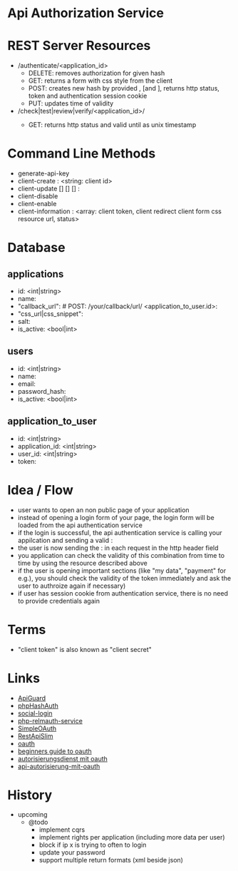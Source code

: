 # Api Authorization Service

# REST Server Resources

* /authenticate/<application_id>
    * DELETE: removes authorization for given hash 
    * GET: returns a form with css style from the client
    * POST: creates new hash by provided <user name>, <user password> [and <time of validity>], returns http status, token and authentication session cookie
    * PUT: updates time of validity
* /check|test|review|verify/<application_id>/<token>
    * GET: returns http status and valid until as unix timestamp

# Command Line Methods

* generate-api-key
* client-create <client name> <client token> <client redirect url> <client form css resource url> : <string: client id>
* client-update <client id> [<client token>] [<client redirect url>] [<client form css resource url>] : <bool>
* client-disable <client id>
* client-enable <client id>
* client-information <client id> : <array: client token, client redirect client form css resource url, status>

# Database

## applications

* id: <int|string>
* name: <string>
* "callback_url": <string>  # POST: <your domain>/your/callback/url/    <application_to_user.id>:<token>
* "css_url|css_snippet": <string>
* salt: <string>
* is_active: <bool|int>

## users

* id: <int|string>
* name: <string>
* email: <string>
* password_hash: <string>
* is_active: <bool|int>

## application_to_user

* id: <int|string>
* application_id: <int|string>
* user_id: <int|string>
* token: <string>

# Idea / Flow

* user wants to open an non public page of your application
* instead of opening a login form of your page, the login form will be loaded from the api authentication service
* if the login is successful, the api authentication service is calling your appilcation and sending a valid <identification hash>:<token>
* the user is now sending the <identification hash>:<token> in each request in the http header field
* you application can check the validity of this combination from time to time by using the resource described above
* if the user is opening important sections (like "my data", "payment" for e.g.), you should check the validity of the token immediately and ask the user to authroize again if necessary)
* if user has session cookie from authentication service, there is no need to provide credentials again

# Terms

* "client token" is also known as "client secret"

# Links

* [ApiGuard](https://github.com/FakeHeal/API-Guard)
* [phpHashAuth](https://github.com/PTKDev/OpenProtocol-phpHashAuth)
* [social-login](https://github.com/cresjie/social-login)
* [php-relmauth-service](https://github.com/fkooman/php-relmeauth-service)
* [SimpleOAuth](https://github.com/perecedero/SimpleOAuth)
* [RestApiSlim](https://github.com/barman789/rest_api_slim)
* [oauth](http://oauth.net/)
* [beginners guide to oauth](http://hueniverse.com/2007/10/04/beginners-guide-to-oauth-part-i-overview/)
* [autorisierungsdienst mit oauth](http://www.heise.de/developer/artikel/Autorisierungsdienste-mit-OAuth-845382.html)
* [api-autorisierung-mit-oauth](http://www.pc-magazin.de/ratgeber/api-autorisierung-mit-oauth-2-1335680.html)

# History

* upcoming
    * @todo
        * implement cqrs
        * implement rights per application (including more data per user)
        * block if ip x is trying to often to login
        * update your password
        * support multiple return formats (xml beside json)
